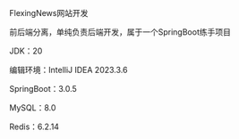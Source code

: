 FlexingNews网站开发

前后端分离，单纯负责后端开发，属于一个SpringBoot练手项目


JDK：20

编辑环境：IntelliJ IDEA 2023.3.6

SpringBoot：3.0.5

MySQL：8.0

Redis：6.2.14
